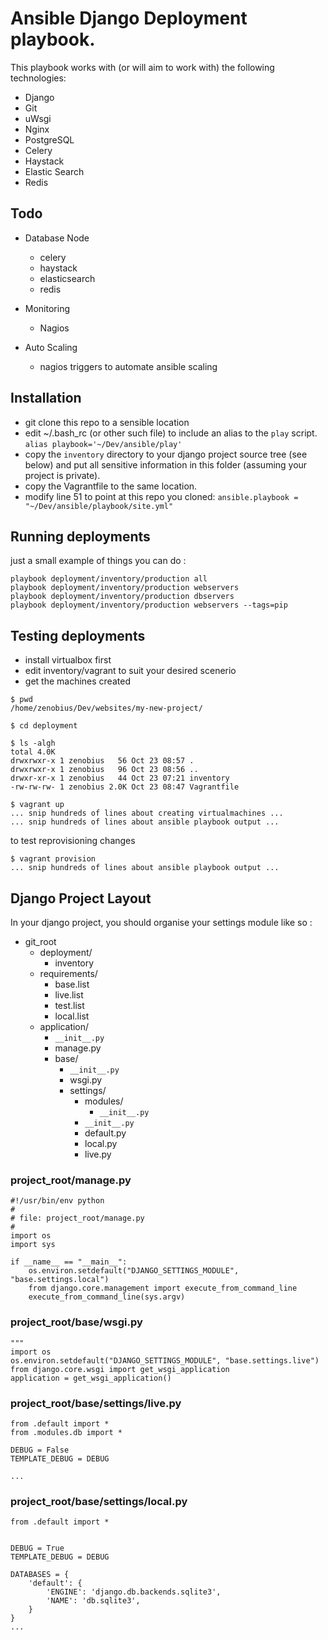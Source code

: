 # Ansible Django Deployment playbook.

This playbook works with (or will aim to work with) the following technologies:

* Django
* Git
* uWsgi
* Nginx
* PostgreSQL
* Celery
* Haystack
* Elastic Search
* Redis


## Todo

* Database Node
    * celery
    * haystack
    * elasticsearch
    * redis

* Monitoring
    * Nagios

* Auto Scaling
    * nagios triggers to automate ansible scaling


## Installation

* git clone this repo to a sensible location
* edit ~/.bash_rc (or other such file) to include an alias to the `play` script.
    `alias playbook='~/Dev/ansible/play'`
* copy the `inventory` directory to your django project source tree (see below) and put all sensitive information in this folder (assuming your project is private).
* copy the Vagrantfile to the same location.
* modify line 51 to point at this repo you cloned:
`ansible.playbook = "~/Dev/ansible/playbook/site.yml"`


## Running deployments

just a small example of things you can do :

```
playbook deployment/inventory/production all
playbook deployment/inventory/production webservers
playbook deployment/inventory/production dbservers
playbook deployment/inventory/production webservers --tags=pip
```

## Testing deployments

* install virtualbox first
* edit inventory/vagrant to suit your desired scenerio
* get the machines created

```
$ pwd
/home/zenobius/Dev/websites/my-new-project/

$ cd deployment

$ ls -algh
total 4.0K
drwxrwxr-x 1 zenobius   56 Oct 23 08:57 .
drwxrwxr-x 1 zenobius   96 Oct 23 08:56 ..
drwxr-xr-x 1 zenobius   44 Oct 23 07:21 inventory
-rw-rw-rw- 1 zenobius 2.0K Oct 23 08:47 Vagrantfile

$ vagrant up
... snip hundreds of lines about creating virtualmachines ...
... snip hundreds of lines about ansible playbook output ...

```

to test reprovisioning changes

```
$ vagrant provision
... snip hundreds of lines about ansible playbook output ...

```


## Django Project Layout

In your django project, you should organise your settings module like so :

* git_root
    * deployment/
        * inventory
    * requirements/
        * base.list
        * live.list
        * test.list
        * local.list
    * application/
        * `__init__.py`
        * manage.py
        * base/
            * `__init__.py`
            * wsgi.py
            * settings/
                * modules/
                    * `__init__.py`
                * `__init__.py`
                * default.py
                * local.py
                * live.py


### project_root/manage.py

```
#!/usr/bin/env python
#
# file: project_root/manage.py
#
import os
import sys

if __name__ == "__main__":
    os.environ.setdefault("DJANGO_SETTINGS_MODULE", "base.settings.local")
    from django.core.management import execute_from_command_line
    execute_from_command_line(sys.argv)
```

### project_root/base/wsgi.py
```
"""
import os
os.environ.setdefault("DJANGO_SETTINGS_MODULE", "base.settings.live")
from django.core.wsgi import get_wsgi_application
application = get_wsgi_application()

```

### project_root/base/settings/live.py

```
from .default import *
from .modules.db import *

DEBUG = False
TEMPLATE_DEBUG = DEBUG

...

```

### project_root/base/settings/local.py

```
from .default import *


DEBUG = True
TEMPLATE_DEBUG = DEBUG

DATABASES = {
    'default': {
        'ENGINE': 'django.db.backends.sqlite3',
        'NAME': 'db.sqlite3',
    }
}
...

```